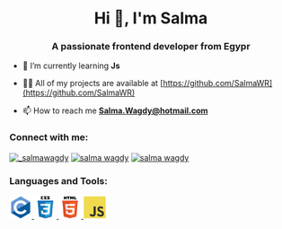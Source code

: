 <h1 align="center">Hi 👋, I'm Salma</h1>
<h3 align="center">A passionate frontend developer from Egypr</h3>

- 🌱 I’m currently learning **Js**

- 👨‍💻 All of my projects are available at [https://github.com/SalmaWR](https://github.com/SalmaWR)

- 📫 How to reach me **Salma.Wagdy@hotmail.com**

<h3 align="left">Connect with me:</h3>
<p align="left">
<a href="https://twitter.com/_salmawagdy" target="blank"><img align="center" src="https://raw.githubusercontent.com/rahuldkjain/github-profile-readme-generator/master/src/images/icons/Social/twitter.svg" alt="_salmawagdy" height="30" width="40" /></a>
<a href="https://linkedin.com/in/salma wagdy" target="blank"><img align="center" src="https://raw.githubusercontent.com/rahuldkjain/github-profile-readme-generator/master/src/images/icons/Social/linked-in-alt.svg" alt="salma wagdy" height="30" width="40" /></a>
<a href="https://fb.com/salma wagdy" target="blank"><img align="center" src="https://raw.githubusercontent.com/rahuldkjain/github-profile-readme-generator/master/src/images/icons/Social/facebook.svg" alt="salma wagdy" height="30" width="40" /></a>
</p>

<h3 align="left">Languages and Tools:</h3>
<p align="left"> <a href="https://www.cprogramming.com/" target="_blank" rel="noreferrer"> <img src="https://raw.githubusercontent.com/devicons/devicon/master/icons/c/c-original.svg" alt="c" width="40" height="40"/> </a> <a href="https://www.w3schools.com/css/" target="_blank" rel="noreferrer"> <img src="https://raw.githubusercontent.com/devicons/devicon/master/icons/css3/css3-original-wordmark.svg" alt="css3" width="40" height="40"/> </a> <a href="https://www.w3.org/html/" target="_blank" rel="noreferrer"> <img src="https://raw.githubusercontent.com/devicons/devicon/master/icons/html5/html5-original-wordmark.svg" alt="html5" width="40" height="40"/> </a> <a href="https://developer.mozilla.org/en-US/docs/Web/JavaScript" target="_blank" rel="noreferrer"> <img src="https://raw.githubusercontent.com/devicons/devicon/master/icons/javascript/javascript-original.svg" alt="javascript" width="40" height="40"/> </a> </p>
